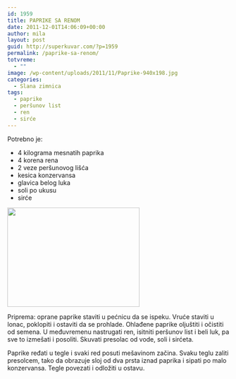 ```yaml
---
id: 1959
title: PAPRIKE SA RENOM
date: 2011-12-01T14:06:09+00:00
author: mila
layout: post
guid: http://superkuvar.com/?p=1959
permalink: /paprike-sa-renom/
totvreme:
  - ""
image: /wp-content/uploads/2011/11/Paprike-940x198.jpg
categories:
  - Slana zimnica
tags:
  - paprike
  - peršunov list
  - ren
  - sirće
---
```

Potrebno je:

  * 4 kilograma mesnatih paprika
  * 4 korena rena
  * 2 veze peršunovog lišća
  * kesica konzervansa
  * glavica belog luka
  * soli po ukusu
  * sirće

<img class="alignnone size-medium wp-image-4164" title="Paprike" src="//superkuvar.com/wp-content/uploads/2011/12/Paprike-300x225.jpg" alt="" width="300" height="225" /> 

Priprema: oprane paprike staviti u pećnicu da se ispeku. Vruće staviti u lonac, poklopiti i ostaviti da se prohlade. Ohlađene paprike oljuštiti i očistiti od semena. U međuvremenu nastrugati ren, isitniti peršunov list i beli luk, pa sve to izmešati i posoliti. Skuvati presolac od vode, soli i sirćeta.

Paprike ređati u tegle i svaki red posuti mešavinom začina. Svaku teglu zaliti presolcem, tako da obrazuje sloj od dva prsta iznad paprika i sipati po malo konzervansa. Tegle povezati i odložiti u ostavu.